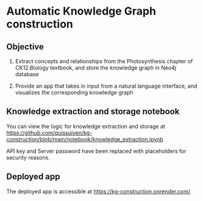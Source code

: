 # Automatic Knowledge Graph construction

## Objective

1. Extract concepts and relationships from the Photosynthesis chapter of CK12 Biology textbook, and store the knowledge graph in Neo4j database

2. Provide an app that takes in input from a natural language interface, and visualizes the corresponding knowledge graph

## Knowledge extraction and storage notebook

You can view the logic for knowledge extraction and storage at https://github.com/quissuiven/kg-construction/blob/main/notebook/knowledge_extraction.ipynb

API key and Server password have been replaced with placeholders for security reasons.

## Deployed app

The deployed app is accessible at https://kg-construction.onrender.com/

